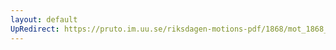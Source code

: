 ```yaml
---
layout: default
UpRedirect: https://pruto.im.uu.se/riksdagen-motions-pdf/1868/mot_1868__ak__fört/mot_1868__ak__fört-010.pdf
---
```

